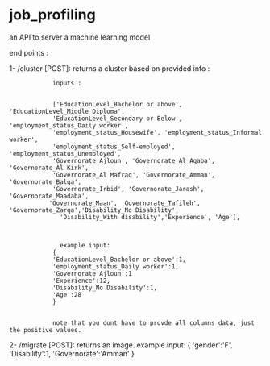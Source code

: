 # job_profiling

an API to server a machine learning model

end points : 


1- /cluster [POST]: returns a cluster based on provided info :

                inputs :  
                
                
                ['EducationLevel_Bachelor or above', 'EducationLevel_Middle Diploma',
                'EducationLevel_Secondary or Below', 'employment_status_Daily worker',
                'employment_status_Housewife', 'employment_status_Informal worker',
                'employment_status_Self-employed', 'employment_status_Unemployed',
                'Governorate_Ajloun', 'Governorate_Al Aqaba', 'Governorate_Al Kirk',
                'Governorate_Al Mafraq', 'Governorate_Amman', 'Governorate_Balqa',
                'Governorate_Irbid', 'Governorate_Jarash', 'Governorate_Maadaba',
               'Governorate_Maan', 'Governorate_Tafileh', 'Governorate_Zarqa','Disability_No Disability',
                  'Disability_With disability','Experience', 'Age'],
                
                
                
                  example input: 
                {
                'EducationLevel_Bachelor or above':1, 
                'employment_status_Daily worker':1,
                'Governorate_Ajloun':1
                'Experience':12,
                'Disability_No Disability':1,
                'Age':28 
                }
                
                
                note that you dont have to provde all columns data, just the positive values.

2- /migrate [POST]: returns an image.
          example input: 
                {
                'gender':'F',
                'Disability':1,
                'Governorate':'Amman'
                }
                
                
               
                
                
                
